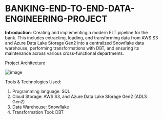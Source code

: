 # BANKING-END-TO-END-DATA-ENGINEERING-PROJECT

**Introduction**:
Creating and implementing a modern ELT pipeline for the bank. This includes extracting, loading, and transforming data from AWS S3 and Azure Data Lake Storage Gen2 into a centralized Snowflake data warehouse, performing transformations with DBT, and ensuring its maintenance across various cross-functional departments.

Project Architecture

![image](https://github.com/user-attachments/assets/36095a92-64c2-4b14-98c9-314bb8400345)


Tools & Technologies Used:
1. Programming language: SQL
2. Cloud Storage: AWS S3, and Azure Data Lake Storage Gen2 (ADLS Gen2)
3. Data Warehouse: Snowflake
4. Transformation Tool: DBT
